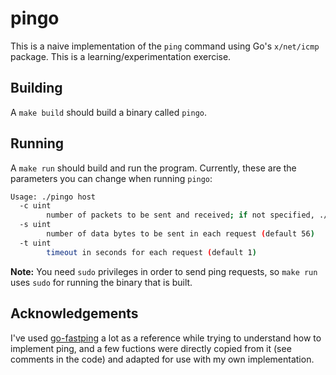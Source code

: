 # pingo

This is a naive implementation of the `ping` command using Go's `x/net/icmp` package. This is a learning/experimentation exercise.

## Building

A `make build` should build a binary called `pingo`.

## Running

A `make run` should build and run the program. Currently, these are the parameters you can change when running `pingo`:

```sh
Usage: ./pingo host
  -c uint
        number of packets to be sent and received; if not specified, ./pingo will send requests until interrupted
  -s uint
        number of data bytes to be sent in each request (default 56)
  -t uint
        timeout in seconds for each request (default 1)
```

**Note:** You need `sudo` privileges in order to send ping requests, so `make run` uses `sudo` for running the binary that is built.


## Acknowledgements

I've used [go-fastping](https://github.com/tatsushid/go-fastping) a lot as a reference  while trying to understand how to implement ping, and a few fuctions were directly copied from it (see comments in the code) and adapted for use with my own implementation.
